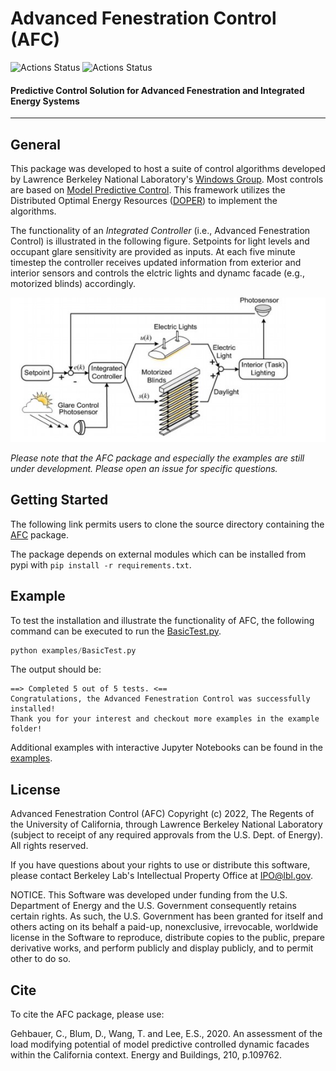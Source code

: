 # Advanced Fenestration Control (AFC)

![Actions Status](https://github.com/LBNL-ETA/AFC/workflows/Syntax/badge.svg)
![Actions Status](https://github.com/LBNL-ETA/AFC/workflows/UnitTests/badge.svg)

#### Predictive Control Solution for Advanced Fenestration and Integrated Energy Systems
----------------------------------------------------------------------------------------

## General
This package was developed to host a suite of control algorithms developed by Lawrence Berkeley National Laboratory's [Windows Group](https://windows.lbl.gov/). Most controls are based on [Model Predictive Control](https://en.wikipedia.org/wiki/Model_predictive_control). This framework utilizes the Distributed Optimal Energy Resources ([DOPER](https://github.com/LBNL-ETA/DOPER)) to implement the algorithms.

The functionality of an *Integrated Controller* (i.e., Advanced Fenestration Control) is illustrated in the following figure. Setpoints for light levels and occupant glare sensitivity are provided as inputs. At each five minute timestep the controller receives updated information from exterior and interior sensors and controls the elctric lights and dynamc facade (e.g., motorized blinds) accordingly.

![illustrate_system.jpg](https://github.com/LBNL-ETA/AFC/blob/master/docs/illustrate_system.jpg)

*Please note that the AFC package and especially the examples are still under development. Please open an issue for specific questions.*

## Getting Started
The following link permits users to clone the source directory containing the [AFC](https://github.com/LBNL-ETA/AFC) package.

The package depends on external modules which can be installed from pypi with ```pip install -r requirements.txt```.

## Example
To test the installation and illustrate the functionality of AFC, the following command can be executed to run the [BasicTest.py](https://github.com/LBNL-ETA/AFC/blob/master/examples/dummy.py).

```python
python examples/BasicTest.py
```

The output should be:

```
==> Completed 5 out of 5 tests. <==
Congratulations, the Advanced Fenestration Control was successfully installed!
Thank you for your interest and checkout more examples in the example folder!
```

Additional examples with interactive Jupyter Notebooks can be found in the [examples](https://github.com/LBNL-ETA/AFC/blob/master/examples).

## License
Advanced Fenestration Control (AFC) Copyright (c) 2022, The Regents of the University of California, through Lawrence Berkeley National Laboratory (subject to receipt of any required approvals from the U.S. Dept. of Energy).  All rights reserved.

If you have questions about your rights to use or distribute this software, please contact Berkeley Lab's Intellectual Property Office at IPO@lbl.gov.

NOTICE.  This Software was developed under funding from the U.S. Department of Energy and the U.S. Government consequently retains certain rights.  As such, the U.S. Government has been granted for itself and others acting on its behalf a paid-up, nonexclusive, irrevocable, worldwide license in the Software to reproduce, distribute copies to the public, prepare derivative works, and perform publicly and display publicly, and to permit other to do so.

## Cite
To cite the AFC package, please use:

Gehbauer, C., Blum, D., Wang, T. and Lee, E.S., 2020. An assessment of the load modifying potential of model predictive controlled dynamic facades within the California context. Energy and Buildings, 210, p.109762.
